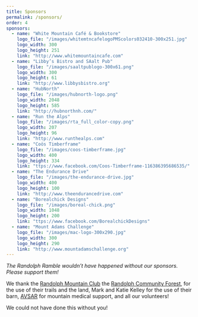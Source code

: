 ```yaml
---
title: Sponsors
permalink: /sponsors/
order: 4
sponsors: 
  - name: "White Mountain Café & Bookstore"
    logo_file: "/images/whitemtncafelogoPMScolors032410-300x251.jpg"
    logo_width: 300
    logo_height: 251
    link: "http://www.whitemountaincafe.com"
  - name: "Libby’s Bistro and SAalt Pub"
    logo_file: "/images/saaltpublogo-300x61.png"
    logo_width: 300
    logo_height: 61
    link: "http://www.libbysbistro.org"
  - name: "HubNorth"
    logo_file: "/images/hubnorth-logo.png"
    logo_width: 2048
    logo_height: 585
    link: "http://hubnorthnh.com/"
  - name: "Run the Alps"
    logo_file: "/images/rta_full_color-copy.png"
    logo_width: 207
    logo_height: 96
    link: "http://www.runthealps.com"
  - name: "Coös Timberframe"
    logo_file: "/images/coos-timberframe.jpg"
    logo_width: 400
    logo_height: 334
    link: "ttps://www.facebook.com/Coos-Timberframe-116386395686535/"
  - name: "The Endurance Drive"
    logo_file: "/images/the-endurance-drive.jpg"
    logo_width: 400
    logo_height: 100
    link: "http://www.theendurancedrive.com"
  - name: "Borealchick Designs"
    logo_file: "/images/boreal-chick.png"
    logo_width: 1048
    logo_height: 200
    link: "ttps://www.facebook.com/BorealchickDesigns"
  - name: "Mount Adams Challenge"
    logo_file: "/images/mac-logo-300x290.jpg"
    logo_width: 300
    logo_height: 290
    link: "http://www.mountadamschallenge.org"
---
```


_The Randolph Ramble wouldn’t have happened without our sponsors. Please support them!_ 

We thank the [Randolph Mountain Club](http://randolphmountainclub.org) the [Randolph Community Forest](http://randolphforest.org), for the use of their trails and the land, Mark and Katie Kelley for the use of their barn, [AVSAR](https://www.facebook.com/pages/Androscoggin-Valley-Search-and-Rescue/163437667019413) for mountain medical support, and all our volunteers! 

We could not have done this without you!

